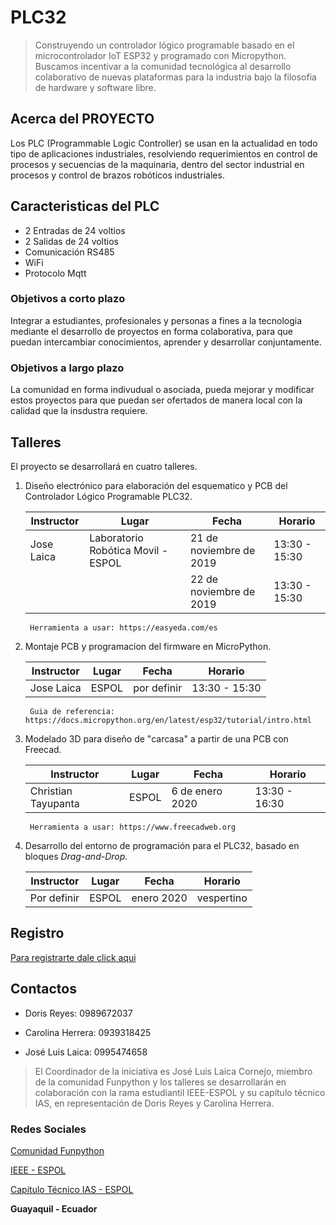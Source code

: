 # PLC32

> Construyendo un controlador lógico programable basado en el microcontrolador IoT ESP32 y programado con Micropython. 
> Buscamos incentivar a la comunidad tecnológica al desarrollo colaborativo de nuevas plataformas para la industria bajo la filosofia de hardware y software libre.

## Acerca del PROYECTO
Los PLC (Programmable Logic Controller) se usan en la actualidad en todo tipo de aplicaciones industriales, resolviendo requerimientos en control de procesos y secuencias de la maquinaria, dentro del sector industrial en procesos y control de brazos robóticos industriales.

## Caracteristicas del PLC

- 2 Entradas de 24 voltios
- 2 Salidas de 24 voltios
- Comunicación RS485
- WiFi
- Protocolo Mqtt

### Objetivos a corto plazo

Integrar a estudiantes, profesionales y personas a fines a la tecnologia mediante el desarrollo de proyectos en forma colaborativa, para que puedan intercambiar conocimientos, aprender y desarrollar conjuntamente. 

### Objetivos a largo plazo

La comunidad en forma indivudual o asociada, pueda mejorar y modificar estos proyectos para que puedan ser ofertados de manera local con la calidad que la insdustra requiere. 

## Talleres
El proyecto se desarrollará en cuatro talleres. 

1. Diseño electrónico para elaboración del esquematico y PCB del Controlador Lógico Programable PLC32. 
   
    Instructor | Lugar | Fecha | Horario
    -----------|-------|-------|--------
    Jose Laica | Laboratorio Robótica Movil - ESPOL | 21 de noviembre de 2019 | 13:30 - 15:30
     |||22 de noviembre de 2019 | 13:30 - 15:30

        Herramienta a usar: https://easyeda.com/es

2. Montaje PCB y programacion del firmware en MicroPython.

    Instructor | Lugar | Fecha | Horario
    -----------|-------|-------|--------
    Jose Laica | ESPOL | por definir | 13:30 - 15:30

        Guia de referencia: https://docs.micropython.org/en/latest/esp32/tutorial/intro.html

3. Modelado 3D para diseño de "carcasa" a partir de una PCB con Freecad.
   
    Instructor | Lugar | Fecha | Horario
    -----------|-------|-------|--------
    Christian Tayupanta | ESPOL | 6 de enero 2020 | 13:30 - 16:30

        Herramienta a usar: https://www.freecadweb.org

4. Desarrollo del entorno de programación para el PLC32, basado en bloques _Drag-and-Drop._

    Instructor | Lugar | Fecha | Horario
    -----------|-------|-------|--------
    Por definir | ESPOL | enero 2020 | vespertino


## Registro

[Para registrarte dale click aqui](https://docs.google.com/forms/d/e/1FAIpQLSdKHHjlvKSSVwDHgesz2nPQxdpG3-TAMdvfw-ti1jtBzHu5PQ/viewform)


## Contactos

* Doris Reyes: 0989672037

* Carolina Herrera: 0939318425

* José Luis Laica: 0995474658


> El Coordinador de la iniciativa es José Luis Laica Cornejo, miembro de la comunidad Funpython y los talleres se desarrollarán en colaboración con la rama estudiantil IEEE-ESPOL y su capítulo técnico IAS, en representación de Doris Reyes y Carolina Herrera. 

### Redes Sociales

[Comunidad Funpython](https://www.instagram.com/funpython/)

[IEEE - ESPOL](https://www.instagram.com/ieee.espol/)

[Capitulo Técnico IAS - ESPOL](https://www.instagram.com/ieee.espol.ias/)

**Guayaquil - Ecuador** 
